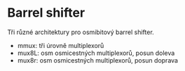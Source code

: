 # Barrel shifter

Tři různé architektury pro osmibitový barrel shifter. 

- mmux: tři úrovně multiplexorů
- mux8L: osm osmicestných multiplexorů, posun doleva
- mux8r:  osm osmicestných multiplexorů, posun doprava